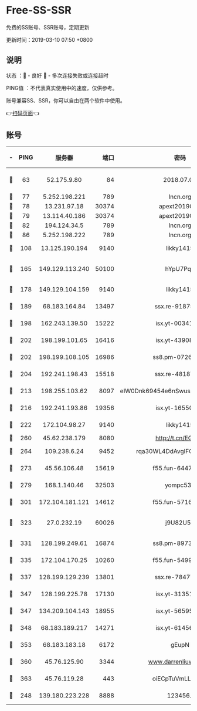 # Free-SS-SSR

免费的SS账号、SSR账号，定期更新

更新时间：2019-03-10 07:50 +0800

## 说明

状态     ：🙂 - 良好 🙁 - 多次连接失败或连接超时

PING值   ：不代表真实使用中的速度，仅供参考。

账号兼容SS、SSR，你可以自由在两个软件中使用。

👉[扫码页面](https://liesauer.github.io/Free-SS-SSR/)👈

## 账号

|-|PING|服务器|端口|密码|加密方式|区域|
|:----:|:----:|:-----:|-----:|:----:|:----:|:----:|
|🙂|63|52.175.9.80|84|2018.07.07|chacha20-ietf-poly1305|HK|
|🙂|77|5.252.198.221|789|lncn.org|rc4|JP|
|🙂|78|13.231.97.18|30374|apext2019006|chacha20|JP|
|🙂|79|13.114.40.186|30374|apext2019006|chacha20|JP|
|🙂|82|194.124.34.5|789|lncn.org|rc4|JP|
|🙂|86|5.252.198.222|789|lncn.org|rc4|JP|
|🙂|108|13.125.190.194|9140|likky1415|aes-256-cfb|KR|
|🙂|165|149.129.113.240|50100|hYpU7PqP|chacha20-ietf-poly1305|CN|
|🙂|178|149.129.104.159|9140|likky1415|aes-256-cfb|HK|
|🙂|189|68.183.164.84|13497|ssx.re-91875474|aes-256-cfb|US|
|🙂|198|162.243.139.50|15222|isx.yt-00341910|aes-256-cfb|US|
|🙂|202|198.199.101.65|16416|isx.yt-43908070|aes-256-cfb|US|
|🙂|202|198.199.108.105|16986|ss8.pm-07262504|aes-256-cfb|US|
|🙂|204|192.241.198.43|15518|ssx.re-48187245|aes-256-cfb|US|
|🙂|213|198.255.103.62|8097|eIW0Dnk69454e6nSwuspv9DmS201tQ0D|aes-256-cfb|US|
|🙂|216|192.241.193.86|19356|isx.yt-16550263|aes-256-cfb|US|
|🙂|222|172.104.98.27|9140|likky1415|aes-256-cfb|JP|
|🙂|260|45.62.238.179|8080|http://t.cn/EGJIyrl|rc4-md5|CA|
|🙂|264|109.238.6.24|9452|rqa30WL4DdAvgIFG6Fs3znzTa|aes-256-cfb|FR|
|🙂|273|45.56.106.48|15619|f55.fun-64473829|aes-256-cfb|US|
|🙂|279|168.1.140.46|32503|yompc535|aes-256-cfb|AU|
|🙂|301|172.104.181.121|14612|f55.fun-57160811|aes-256-cfb|SG|
|🙂|323|27.0.232.19|60026|j9U82U53|xchacha20-ietf-poly1305|HK|
|🙂|331|128.199.249.61|16874|ss8.pm-89735842|aes-256-cfb|SG|
|🙂|335|172.104.170.25|10260|f55.fun-54999944|aes-256-cfb|SG|
|🙂|337|128.199.129.239|13801|ssx.re-78477720|aes-256-cfb|SG|
|🙂|347|128.199.225.78|17130|isx.yt-31351777|aes-256-cfb|SG|
|🙂|347|134.209.104.143|18955|isx.yt-56595383|aes-256-cfb|SG|
|🙂|348|68.183.189.217|14271|isx.yt-61456295|aes-256-cfb|SG|
|🙂|353|68.183.183.18|6172|gEupN|aes-256-cfb|SG|
|🙂|360|45.76.125.90|3344|www.darrenliuwei.com|aes-256-cfb|AU|
|🙂|363|45.76.119.28|443|oiECpTuVmLLxk4Ts|aes-256-cfb|AU|
|🙂|248|139.180.223.228|8888|123456..|aes-256-cfb|JP|
